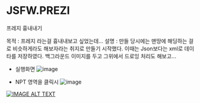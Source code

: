 # JSFW.PREZI
프레지 흉내내기

목적 : 프레지 라는걸 흉내내보고 싶었는데... 
설명 : 만들 당시에는 맨땅에 해딩하는 걸로 비슷하게라도 해보자라는 취지로 만들기 시작했다. 
    이때는 Json보다는 xml로 데이타를 저장하였다. 
    백그라운드 이미지를 두고 그위에서 드로잉 처리도 해보고... 
     

- 실행화면
![image](https://user-images.githubusercontent.com/116536524/197897135-dbeb7995-85b6-45a2-a998-9e5aaf6be832.png)


- NPT 영역을 클릭시 
![image](https://user-images.githubusercontent.com/116536524/197897194-18081a22-8c2e-462c-b6e1-38a69ed6aa98.png)


[![IMAGE ALT TEXT](http://img.youtube.com/vi/8srTubZylyU/0.jpg)](https://youtu.be/8srTubZylyU?t=0s) 
